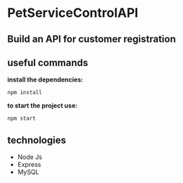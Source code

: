 # PetServiceControlAPI

## Build an API for customer registration

## useful commands

**install the dependencies:**

```
npm install
```

**to start the project use:**

```
npm start
```

## technologies

- Node Js
- Express
- MySQL
